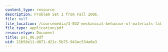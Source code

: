 ```yaml
---
content_type: resource
description: Problem Set 1 from Fall 2006.
file: null
file_location: /coursemedia/3-032-mechanical-behavior-of-materials-fall-2007/21b58e11d871d21c5b75943ac534a0e3_ps1_06.pdf
file_type: application/pdf
resourcetype: Document
title: ps1_06.pdf
uid: 21b58e11-d871-d21c-5b75-943ac534a0e3
---
```

